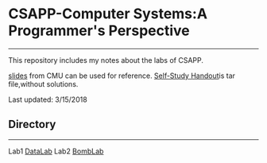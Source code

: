 # CSAPP-Computer Systems:A Programmer's Perspective
------
This repository includes my notes about the labs of CSAPP.

[slides](http://www.cs.cmu.edu/~./213/schedule.html) from CMU can be used for reference.
[Self-Study Handout](http://csapp.cs.cmu.edu/3e/labs.html)is tar file,without solutions.

Last updated: 3/15/2018

## Directory
---
Lab1 [DataLab](https://github.com/gloriacjq/CSAPP_Lab_Notes/tree/master/Lab1_Data_Lab)
Lab2 [BombLab](https://github.com/gloriacjq/CSAPP_Lab_Notes/tree/master/Lab2_Bomb_Lab)
